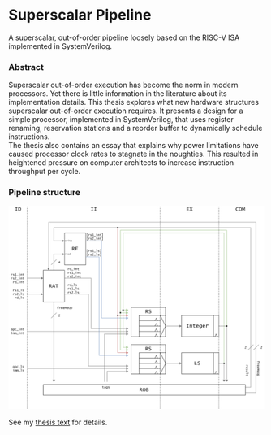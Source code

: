 # Superscalar Pipeline
A superscalar, out-of-order pipeline loosely based on the RISC-V ISA implemented in SystemVerilog.  

### Abstract
Superscalar out-of-order execution has become the norm in modern processors. Yet there is little information in the literature about its implementation details. This thesis explores what new hardware structures superscalar out-of-order execution requires. It presents a design for a simple processor, implemented in SystemVerilog, that uses register renaming, reservation stations and a reorder buffer to dynamically schedule instructions.  
The thesis also contains an essay that explains why power limitations have caused processor clock rates to stagnate in the noughties. This resulted in heightened pressure on computer architects to increase instruction throughput per cycle.  



### Pipeline structure  
  
  
![](pipeline.png)

See my [thesis text](thesis/bachelor.pdf) for details.

